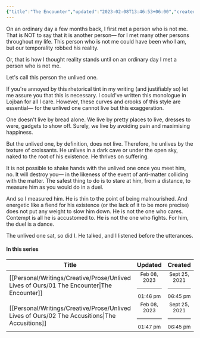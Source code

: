 ```yaml
---
{"title":"The Encounter","updated":"2023-02-08T13:46:53+06:00","created":"2021-09-25T18:45:26+06:00","latitude":23.78275989,"longitude":90.42133105,"altitude":-18.9308,"location":"বাড্ডা, ঢাকা","dg-publish":true,"tags":["creative","prose","short-story"],"maturity":2,"dg-metatags":{"og:title":"The Encounter | Unlived Lives of Ours"},"permalink":"/personal/writings/creative/prose/unlived-lives-of-ours/01-the-encounter/","metatags":{"og:title":"The Encounter | Unlived Lives of Ours"},"dgPassFrontmatter":true}
---
```


On an ordinary day a few months back, I first met a person who is not me. That is NOT to say that it is another person— for I met many other persons throughout my life. This person who is not me could have been who I am, but our temporality robbed his reality.

Or, that is how I thought reality stands until on an ordinary day I met a person who is not me.

Let's call this person the unlived one.

If you're annoyed by this rhetorical tint in my writing (and justifiably so) let me assure you that this is necessary. I could've written this monologue in Lojban for all I care. However, these curves and crooks of this style are essential— for the unlived one cannot live but this exaggeration.

One doesn't live by bread alone. We live by pretty places to live, dresses to were, gadgets to show off. Surely, we live by avoiding pain and maximising happiness.

But the unlived one, by definition, does not live. Therefore, he unlives by the texture of croissants. He unlives in a dark cave or under the open sky, naked to the root of his existence. He thrives on suffering.

It is not possible to shake hands with the unlived one once you meet him, no. It will destroy you— in the likeness of the event of anti-matter colliding with the matter. The safest thing to do is to stare at him, from a distance, to measure him as you would do in a duel.

And so I measured him. He is thin to the point of being malnourished. And energetic like a fiend for his existence (or the lack of it to be more precise) does not put any weight to slow him down. He is not the one who cares. Contempt is all he is accustomed to. He is not the one who fights. For him, the duel is a dance.

The unlived one sat, so did I. He talked, and I listened before the utterances.

#### In this series
| Title                                                                                             | Updated                                                   | Created                                                    |
| ------------------------------------------------------------------------------------------------- | --------------------------------------------------------- | ---------------------------------------------------------- |
| [[Personal/Writings/Creative/Prose/Unlived Lives of Ours/01 The Encounter\|The Encounter]]     | <center><small>Feb 08, 2023<hr/>01:46 pm</small></center> | <center><small>Sept 25, 2021<hr/>06:45 pm</small></center> |
| [[Personal/Writings/Creative/Prose/Unlived Lives of Ours/02 The Accusitions\|The Accusitions]] | <center><small>Feb 08, 2023<hr/>01:47 pm</small></center> | <center><small>Sept 25, 2021<hr/>06:45 pm</small></center> |
